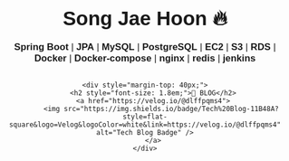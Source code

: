 <div style="max-width: 600px; margin: 0 auto; text-align: center; font-family: Arial, sans-serif;">
    <h1 style="font-size: 2.5em; margin-bottom: 20px;"> Song Jae Hoon 🔥</h1>
    <p style="font-size: 1.2em; margin-bottom: 30px;">
        <strong>Spring Boot</strong> | <strong>JPA</strong> | <strong>MySQL</strong> | 
        <strong>PostgreSQL</strong> | <strong>EC2</strong> | <strong>S3</strong> | 
        <strong>RDS</strong> | <strong>Docker</strong> | <strong>Docker-compose</strong> | 
        <strong>nginx</strong> | <strong>redis</strong> | <strong>jenkins</strong>
    </p>

    <div style="margin-top: 40px;">
        <h2 style="font-size: 1.8em;">📖 BLOG</h2>
        <a href="https://velog.io/@dlffpqms4">
            <img src="https://img.shields.io/badge/Tech%20Blog-11B48A?style=flat-square&logo=Velog&logoColor=white&link=https://velog.io/@dlffpqms4" alt="Tech Blog Badge" />
        </a>
    </div>
</div>
